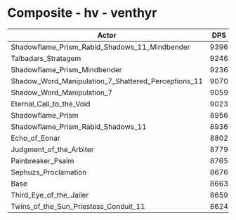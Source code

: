 # Composite - hv - venthyr
| Actor | DPS | Increase |
|---|:---:|:---:|
|Shadowflame_Prism_Rabid_Shadows_11_Mindbender|9396|8.46%|
|Talbadars_Stratagem|9246|6.73%|
|Shadowflame_Prism_Mindbender|9236|6.62%|
|Shadow_Word_Manipulation_7_Shattered_Perceptions_11|9070|4.70%|
|Shadow_Word_Manipulation_7|9059|4.58%|
|Eternal_Call_to_the_Void|9023|4.16%|
|Shadowflame_Prism|8956|3.38%|
|Shadowflame_Prism_Rabid_Shadows_11|8936|3.15%|
|Echo_of_Eonar|8802|1.60%|
|Judgment_of_the_Arbiter|8779|1.35%|
|Painbreaker_Psalm|8765|1.18%|
|Sephuzs_Proclamation|8676|0.15%|
|Base|8663|0.00%|
|Third_Eye_of_the_Jailer|8659|-0.04%|
|Twins_of_the_Sun_Priestess_Conduit_11|8624|-0.45%|
